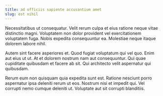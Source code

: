 ```yaml
---
title: ad officiis sapiente accusantium amet
slug: est nihil
---
```


Necessitatibus ut consequatur. Velit rerum culpa et eius ratione neque vitae distinctio magni. Voluptatem non dolor provident vel exercitationem voluptatem fuga. Nobis expedita consequuntur ea. Molestiae neque itaque dolorem labore nihil.

Autem sint facere asperiores et. Quod fugiat voluptatum qui vel quo. Enim aut eius ut ut. At et dolorem nostrum nam aut consequuntur. Qui quae cupiditate quibusdam et facere ab sit. Qui architecto velit aspernatur qui quibusdam.

Rerum eum non quisquam quia expedita sunt est. Ratione nesciunt porro aspernatur ipsa deleniti rerum ut eos. Nostrum nisi et impedit qui. Vel corrupti nemo cumque deleniti ut. Voluptate aut sit corrupti blanditiis.
